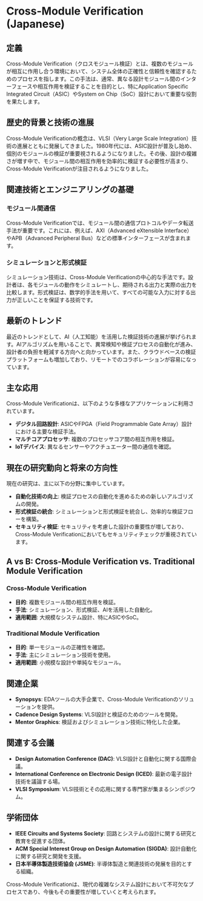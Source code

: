 # Cross-Module Verification (Japanese)

## 定義

Cross-Module Verification（クロスモジュール検証）とは、複数のモジュールが相互に作用し合う環境において、システム全体の正確性と信頼性を確認するためのプロセスを指します。この手法は、通常、異なる設計モジュール間のインターフェースや相互作用を検証することを目的とし、特にApplication Specific Integrated Circuit（ASIC）やSystem on Chip（SoC）設計において重要な役割を果たします。

## 歴史的背景と技術の進展

Cross-Module Verificationの概念は、VLSI（Very Large Scale Integration）技術の進展とともに発展してきました。1980年代には、ASIC設計が普及し始め、個別のモジュールの検証が重要視されるようになりました。その後、設計の複雑さが増す中で、モジュール間の相互作用を効率的に検証する必要性が高まり、Cross-Module Verificationが注目されるようになりました。

## 関連技術とエンジニアリングの基礎

### モジュール間通信

Cross-Module Verificationでは、モジュール間の通信プロトコルやデータ転送手法が重要です。これには、例えば、AXI（Advanced eXtensible Interface）やAPB（Advanced Peripheral Bus）などの標準インターフェースが含まれます。

### シミュレーションと形式検証

シミュレーション技術は、Cross-Module Verificationの中心的な手法です。設計者は、各モジュールの動作をシミュレートし、期待される出力と実際の出力を比較します。形式検証は、数学的手法を用いて、すべての可能な入力に対する出力が正しいことを保証する技術です。

## 最新のトレンド

最近のトレンドとして、AI（人工知能）を活用した検証技術の進展が挙げられます。AIアルゴリズムを用いることで、異常検知や検証プロセスの自動化が進み、設計者の負担を軽減する方向へと向かっています。また、クラウドベースの検証プラットフォームも増加しており、リモートでのコラボレーションが容易になっています。

## 主な応用

Cross-Module Verificationは、以下のような多様なアプリケーションに利用されています。

- **デジタル回路設計**: ASICやFPGA（Field Programmable Gate Array）設計における主要な検証手法。
- **マルチコアプロセッサ**: 複数のプロセッサコア間の相互作用を検証。
- **IoTデバイス**: 異なるセンサーやアクチュエーター間の通信を確認。

## 現在の研究動向と将来の方向性

現在の研究は、主に以下の分野に集中しています。

- **自動化技術の向上**: 検証プロセスの自動化を進めるための新しいアルゴリズムの開発。
- **形式検証の統合**: シミュレーションと形式検証を統合し、効率的な検証フローを構築。
- **セキュリティ検証**: セキュリティを考慮した設計の重要性が増しており、Cross-Module Verificationにおいてもセキュリティチェックが重視されています。

## A vs B: Cross-Module Verification vs. Traditional Module Verification

### Cross-Module Verification

- **目的**: 複数モジュール間の相互作用を検証。
- **手法**: シミュレーション、形式検証、AIを活用した自動化。
- **適用範囲**: 大規模なシステム設計、特にASICやSoC。

### Traditional Module Verification

- **目的**: 単一モジュールの正確性を確認。
- **手法**: 主にシミュレーション技術を使用。
- **適用範囲**: 小規模な設計や単純なモジュール。

## 関連企業

- **Synopsys**: EDAツールの大手企業で、Cross-Module Verificationのソリューションを提供。
- **Cadence Design Systems**: VLSI設計と検証のためのツールを開発。
- **Mentor Graphics**: 検証およびシミュレーション技術に特化した企業。

## 関連する会議

- **Design Automation Conference (DAC)**: VLSI設計と自動化に関する国際会議。
- **International Conference on Electronic Design (ICED)**: 最新の電子設計技術を議論する場。
- **VLSI Symposium**: VLSI技術とその応用に関する専門家が集まるシンポジウム。

## 学術団体

- **IEEE Circuits and Systems Society**: 回路とシステムの設計に関する研究と教育を促進する団体。
- **ACM Special Interest Group on Design Automation (SIGDA)**: 設計自動化に関する研究と開発を支援。
- **日本半導体製造技術協会 (JSME)**: 半導体製造と関連技術の発展を目的とする組織。

Cross-Module Verificationは、現代の複雑なシステム設計において不可欠なプロセスであり、今後もその重要性が増していくと考えられます。